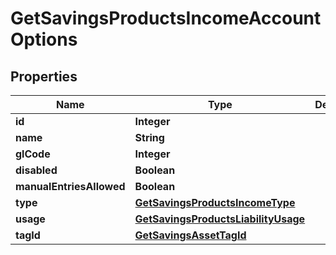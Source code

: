 
# GetSavingsProductsIncomeAccountOptions

## Properties
Name | Type | Description | Notes
------------ | ------------- | ------------- | -------------
**id** | **Integer** |  |  [optional]
**name** | **String** |  |  [optional]
**glCode** | **Integer** |  |  [optional]
**disabled** | **Boolean** |  |  [optional]
**manualEntriesAllowed** | **Boolean** |  |  [optional]
**type** | [**GetSavingsProductsIncomeType**](GetSavingsProductsIncomeType.md) |  |  [optional]
**usage** | [**GetSavingsProductsLiabilityUsage**](GetSavingsProductsLiabilityUsage.md) |  |  [optional]
**tagId** | [**GetSavingsAssetTagId**](GetSavingsAssetTagId.md) |  |  [optional]



